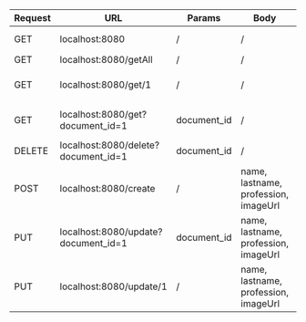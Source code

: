 |Request    |URL                                 |Params      |Body                                 |Description                                                           |
|-----------|------------------------------------|------------|-------------------------------------|----------------------------------------------------------------------|
|GET        |localhost:8080                      |/           |/                                    |Basic endpoint. Get all entities.                                     |
|GET        |localhost:8080/getAll               |/           |/                                    |Same previous endpoint.                                               |
|GET        |localhost:8080/get/1                |/           |/                                    |Get single available entity based on `@PathVarialbe("document_id")`     |
|GET        |localhost:8080/get?document_id=1    |document_id |/                                    |Get single available entity based on `@RequestParam String document_id` |
|DELETE     |localhost:8080/delete?document_id=1 |document_id |/                                    |Delete single entity based on http body.                              |
|POST       |localhost:8080/create               |/           |name, lastname, profession, imageUrl |Create entity based on http body.                                     |
|PUT        |localhost:8080/update?document_id=1 |document_id |name, lastname, profession, imageUrl |Update entity based on http body and url parameters.                  |
|PUT        |localhost:8080/update/1             |/           |name, lastname, profession, imageUrl |Update entity based on http body.                                     |